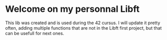 # Welcome on my personnal Libft

This lib was created and is used during the 42 cursus. I will update it pretty often, adding multiple functions that are not in the Libft first project, but that can be usefull for next ones.

<!-- TODO: Add ft_min & ft_max in ft_math -->

<!-- TODO: ft_sortarray, ft_getarraylen, ft_revarray -->
<!-- TODO: ft_math (sqrt, fact, fibo, isprime, findnextprime) -->
<!-- TODO: ft_putdec_fd -->
